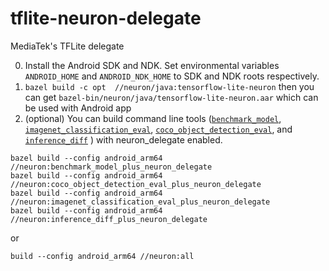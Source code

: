 # tflite-neuron-delegate
MediaTek's TFLite delegate

0. Install the Android SDK and NDK. Set environmental variables `ANDROID_HOME` and `ANDROID_NDK_HOME` to SDK and NDK roots respectively.
1. `bazel build -c opt  //neuron/java:tensorflow-lite-neuron` then you can get `bazel-bin/neuron/java/tensorflow-lite-neuron.aar` which can be used with Android app
2. (optional) You can build command line tools ([`benchmark_model`](https://github.com/tensorflow/tensorflow/tree/master/tensorflow/lite/tools/benchmark), [`imagenet_classification_eval`](https://github.com/tensorflow/tensorflow/tree/master/tensorflow/lite/tools/evaluation/tasks/imagenet_image_classification), [`coco_object_detection_eval`](https://github.com/tensorflow/tensorflow/tree/master/tensorflow/lite/tools/evaluation/tasks/coco_object_detection), and [`inference_diff`](https://github.com/tensorflow/tensorflow/tree/master/tensorflow/lite/tools/evaluation/tasks/inference_diff) ) with neuron_delegate enabled.
```
bazel build --config android_arm64 //neuron:benchmark_model_plus_neuron_delegate
bazel build --config android_arm64 //neuron:coco_object_detection_eval_plus_neuron_delegate
bazel build --config android_arm64 //neuron:imagenet_classification_eval_plus_neuron_delegate
bazel build --config android_arm64 //neuron:inference_diff_plus_neuron_delegate
```
or
```
build --config android_arm64 //neuron:all
```
